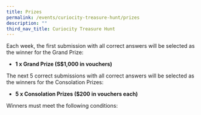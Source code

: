 ```yaml
---
title: Prizes
permalink: /events/curiocity-treasure-hunt/prizes
description: ""
third_nav_title: Curiocity Treasure Hunt
---
```

Each week, the first submission with all correct answers will be selected as the winner for the Grand Prize:

* **1 x Grand Prize (S$1,000 in vouchers)**

The next 5 correct submissions with all correct answers will be selected as the winners for the Consolation Prizes:

* **5 x Consolation Prizes ($200 in vouchers each)**

Winners must meet the following conditions: